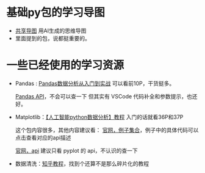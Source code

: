 # 基础py包的学习导图
- [共享导图](https://www.edrawsoft.cn/viewer/public/s/1acda734620970) 用AI生成的思维导图
- 里面提到的包，说都挺重要的。

# 一些已经使用的学习资源
- Pandas : [Pandas数据分析从入门到实战](https://www.bilibili.com/video/BV1UJ411A7Fs) 可以看前10P，干货挺多。

  [Pandas API](https://www.osgeo.cn/pandas/reference/frame.html)，不会可以查一下
  但其实有 VSCode 代码补全和参数提示，也还好。
- Matplotlib：[【人工智能python数据分析】教程](https://www.bilibili.com/video/BV1ka411D7ti?p=36) 入门的话就看36P和37P

  这个包内容很多，其他内容建议看：
  [官网，例子集合](https://matplotlib.org/stable/gallery/lines_bars_and_markers/index.html)，例子中的具体代码可以点击查看对应的api描述

  [官网，api](https://matplotlib.org/stable/api/pyplot_summary.html) 建议只看 pyplot 的 api，不认识的查一下
- 数据清洗：[知乎教程](https://zhuanlan.zhihu.com/p/320608813)，找到个还算不是那么碎片化的教程
